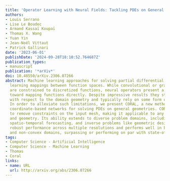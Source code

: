 ```yaml
---
title: 'Operator Learning with Neural Fields: Tackling PDEs on General Geometries'
authors:
- Louis Serrano
- Lise Le Boudec
- Armand Kassaï Koupaï
- Thomas X. Wang
- Yuan Yin
- Jean-Noël Vittaut
- Patrick Gallinari
date: '2023-06-01'
publishDate: '2024-09-28T18:10:52.764687Z'
publication_types:
- manuscript
publication: '*arXiv*'
doi: 10.48550/arXiv.2306.07266
abstract: Machine learning approaches for solving partial differential equations require
  learning mappings between function spaces. While convolutional or graph neural networks
  are constrained to discretized functions, neural operators present a promising milestone
  toward mapping functions directly. Despite impressive results they still face challenges
  with respect to the domain geometry and typically rely on some form of discretization.
  In order to alleviate such limitations, we present CORAL, a new method that leverages
  coordinate-based networks for solving PDEs on general geometries. CORAL is designed
  to remove constraints on the input mesh, making it applicable to any spatial sampling
  and geometry. Its ability extends to diverse problem domains, including PDE solving,
  spatio-temporal forecasting, and inverse problems like geometric design. CORAL demonstrates
  robust performance across multiple resolutions and performs well in both convex
  and non-convex domains, surpassing or performing on par with state-of-the-art models.
tags:
- Computer Science - Artificial Intelligence
- Computer Science - Machine Learning
- Thomas
- Coral
links:
- name: URL
  url: http://arxiv.org/abs/2306.07266
---
```

